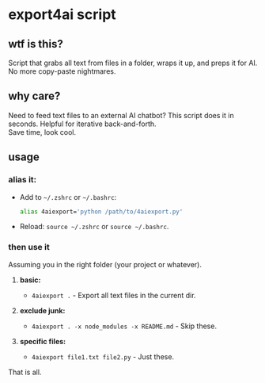 # export4ai script

## wtf is this?

Script that grabs all text from files in a folder, wraps it up, and preps it for AI. No more copy-paste nightmares.

## why care?

Need to feed text files to an external AI chatbot? This script does it in seconds. Helpful for iterative back-and-forth.  
Save time, look cool.

## usage

### **alias it:**
   - Add to `~/.zshrc` or `~/.bashrc`:
     ```bash
     alias 4aiexport='python /path/to/4aiexport.py'
     ```
   - Reload: `source ~/.zshrc` or `source ~/.bashrc`.

### **then use it**

Assuming you in the right folder (your project or whatever).

1. **basic:**
   - `4aiexport .` - Export all text files in the current dir.

2. **exclude junk:**
   - `4aiexport . -x node_modules -x README.md` - Skip these.

3. **specific files:**
   - `4aiexport file1.txt file2.py` - Just these.

That is all.
